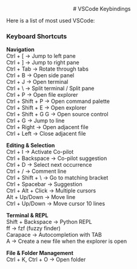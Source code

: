 <p align="center">
# VSCode Keybindings

Here is a list of most used VSCode:

### Keyboard Shortcuts
**Navigation**  
Ctrl + [ → Jump to left pane  
Ctrl + ] → Jump to right pane  
Ctrl + Tab → Rotate through tabs  
Ctrl + B → Open side panel  
Ctrl + J → Open terminal  
Ctrl + \ → Split terminal / Split pane  
Ctrl + P → Open file explorer  
Ctrl + Shift + P → Open command palette  
Ctrl + Shift + E → Open explorer  
Ctrl + Shift + G G → Open source control  
Ctrl + G → Jump to line  
Ctrl + Right → Open adjacent file  
Ctrl + Left → Close adjacent file  

**Editing & Selection**  
Ctrl + I → Activate Co-pilot  
Ctrl + Backspace → Co-pilot suggestion  
Ctrl + D → Select next occurrence  
Ctrl + / → Comment line  
Ctrl + Shift + \ → Go to matching bracket  
Ctrl + Spacebar → Suggestion  
Ctrl + Alt + Click → Multiple cursors  
Alt + Up/Down → Move line  
Ctrl + Up/Down → Move cursor 10 lines  

**Terminal & REPL**  
Shift + Backspace → Python REPL  
ff → fzf (fuzzy finder)  
Carapace → Autocompletion with TAB  
A → Create a new file when the explorer is open  

**File & Folder Management**  
Ctrl + K, Ctrl + O → Open folder
</p>
